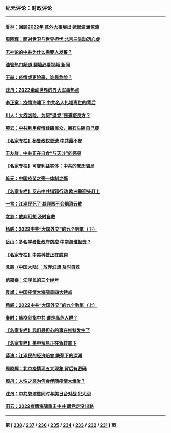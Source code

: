 ### 纪元评论：时政评论
---
#### [夏林：回顾2022年 意外大事层出 掀起波澜惊涛](../../pages/nsc1025/n13893014.md?12280330) 
#### [周晓辉：面对世卫与世界担忧 北京三举动透心虚](../../pages/nsc1025/n13892575.md?12280330) 
#### [无神论的中共为什么需要人发誓？](../../pages/nsc1025/n13892696.md?12280330) 
#### [油管热门频道 翻墙必看视频 新闻](ok?12280330)
#### [王赫：疫情或更险恶，谁最危险？](../../pages/nsc1025/n13892374.md?12280330) 
#### [沈舟：2022牵动世界的五大军事热点](../../pages/nsc1025/n13892406.md?12280330) 
#### [李正宽：疫情海啸下 中共名人扎堆离世的背后](../../pages/nsc1025/n13892424.md?12280330) 
#### [川人：大疫凶险，为何“退党”是避疫良方？](../../pages/nsc1025/n13892331.md?12280330) 
#### [项云：中共利用疫情蹂躏民众，搬石头砸自己脚](../../pages/nsc1025/n13892353.md?12280330) 
#### [【名家专栏】秘鲁政权更迭 中共最不安](../../pages/nsc1025/n13892102.md?12280330) 
#### [王友群：中共正在自食“与天斗”的恶果](../../pages/nsc1025/n13892262.md?12280330) 
#### [【名家专栏】可变利益实体：中共的庞氏骗局](../../pages/nsc1025/n13891659.md?12280330) 
#### [乾元：中国疫苗之殇—体制之殇](../../pages/nsc1025/n13892161.md?12280330) 
#### [【名家专栏】反击中共猎狐行动 欧洲需迎头赶上](../../pages/nsc1025/n13890698.md?12280330) 
#### [一言：江泽民死了 其罪恶不会烟消云散](../../pages/nsc1025/n13892150.md?12280330) 
#### [念慈：放弃幻想 及时自救](../../pages/nsc1025/n13892047.md?12280330) 
#### [杨威：2022中共“大国外交”的九个败笔（下）](../../pages/nsc1025/n13891893.md?12280330) 
#### [岳山：多名学者批政府防疫 中南海谁担责？](../../pages/nsc1025/n13891807.md?12280330) 
#### [【名家专栏】中美科技正在脱钩](../../pages/nsc1025/n13891658.md?12280330) 
#### [念慈（中国大陆）：放弃幻想 及时自救](../../pages/nsc1025/n13891528.md?12280330) 
#### [范嘉泰：江泽民的三个绰号](../../pages/nsc1025/n13891570.md?12280330) 
#### [袁斌：中国疫情大海啸呈四大特点](../../pages/nsc1025/n13891476.md?12280330) 
#### [杨威：2022中共“大国外交”的九个败笔（上）](../../pages/nsc1025/n13891424.md?12280330) 
#### [秦时：瘟疫剑指中共 谁是高危人群？](../../pages/nsc1025/n13891316.md?12280330) 
#### [【名家专栏】我们最担心的事在推特发生了](../../pages/nsc1025/n13891157.md?12280330) 
#### [【名家专栏】美中贸易正在急转直下](../../pages/nsc1025/n13890692.md?12280330) 
#### [薛涛：江泽民的经济贻害 繁荣下的深渊](../../pages/nsc1025/n13890984.md?12280330) 
#### [周晓辉：北京疫情现五大现象 背后有密码](../../pages/nsc1025/n13891183.md?12280330) 
#### [颜丹：人性之恶为何会伴随疫情大爆发？](../../pages/nsc1025/n13891150.md?12280330) 
#### [沈舟：中共忽演练同时与美日台对战 犯大忌](../../pages/nsc1025/n13890857.md?12280330) 
#### [田云：2022疫情海啸重击中共 跟党走没出路](../../pages/nsc1025/n13890871.md?12280330) 

---
#### 第 [ [238](./238.md?12280330) / [237](./237.md?12280330) / [236](./236.md?12280330) / [235](./235.md?12280330) / [234](./234.md?12280330) / [233](./233.md?12280330) / [232](./232.md?12280330) / [231](./231.md?12280330) ] 页
